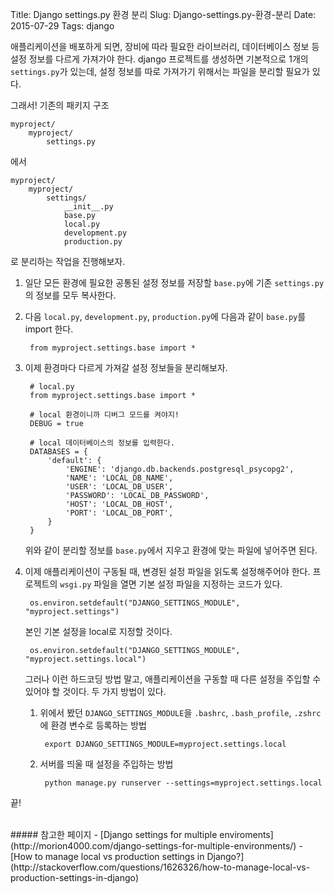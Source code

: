 Title: Django settings.py 환경 분리
Slug: Django-settings.py-환경-분리
Date: 2015-07-29
Tags: django

애플리케이션을 배포하게 되면, 장비에 따라 필요한 라이브러리, 데이터베이스 정보 등 설정 정보를 다르게 가져가야 한다. django 프로젝트를 생성하면 기본적으로 1개의 `settings.py`가 있는데, 설정 정보를 따로 가져가기 위해서는 파일을 분리할 필요가 있다.

그래서! 기존의 패키지 구조

    myproject/
        myproject/
            settings.py

에서

    myproject/
        myproject/
            settings/
                __init__.py
                base.py
                local.py
                development.py
                production.py

로 분리하는 작업을 진행해보자.

1. 일단 모든 환경에 필요한 공통된 설정 정보를 저장할 `base.py`에 기존 `settings.py`의 정보를 모두 복사한다.
2. 다음 `local.py`, `development.py`, `production.py`에 다음과 같이 `base.py`를 import 한다.

        from myproject.settings.base import *

3. 이제 환경마다 다르게 가져갈 설정 정보들을 분리해보자.

        # local.py
        from myproject.settings.base import *

        # local 환경이니까 디버그 모드를 켜야지!
        DEBUG = true

        # local 데이터베이스의 정보를 입력한다.
        DATABASES = {
            'default': {
                'ENGINE': 'django.db.backends.postgresql_psycopg2',
                'NAME': 'LOCAL_DB_NAME',
                'USER': 'LOCAL_DB_USER',
                'PASSWORD': 'LOCAL_DB_PASSWORD',
                'HOST': 'LOCAL_DB_HOST',
                'PORT': 'LOCAL_DB_PORT',
            }
        }

    위와 같이 분리할 정보를 `base.py`에서 지우고 환경에 맞는 파일에 넣어주면 된다.

4. 이제 애플리케이션이 구동될 때, 변경된 설정 파일을 읽도록 설정해주어야 한다. 프로젝트의 `wsgi.py` 파일을 열면 기본 설정 파일을 지정하는 코드가 있다.

        os.environ.setdefault("DJANGO_SETTINGS_MODULE", "myproject.settings")

    본인 기본 설정을 local로 지정할 것이다.

        os.environ.setdefault("DJANGO_SETTINGS_MODULE", "myproject.settings.local")

    그러나 이런 하드코딩 방법 말고, 애플리케이션을 구동할 때 다른 설정을 주입할 수 있어야 할 것이다. 두 가지 방법이 있다.

    1. 위에서 봤던 `DJANGO_SETTINGS_MODULE`을 `.bashrc`, `.bash_profile`, `.zshrc`에 환경 변수로 등록하는 방법

            export DJANGO_SETTINGS_MODULE=myproject.settings.local

    2. 서버를 띄울 때 설정을 주입하는 방법

            python manage.py runserver --settings=myproject.settings.local

끝!

<br>
##### 참고한 페이지
- [Django settings for multiple enviroments](http://morion4000.com/django-settings-for-multiple-environments/)
- [How to manage local vs production settings in Django?](http://stackoverflow.com/questions/1626326/how-to-manage-local-vs-production-settings-in-django)
